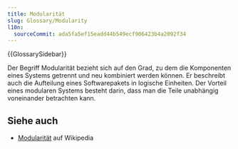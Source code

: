```yaml
---
title: Modularität
slug: Glossary/Modularity
l10n:
  sourceCommit: ada5fa5ef15eadd44b549ecf906423b4a2092f34
---
```


{{GlossarySidebar}}

Der Begriff Modularität bezieht sich auf den Grad, zu dem die Komponenten eines Systems getrennt und neu kombiniert werden können. Er beschreibt auch die Aufteilung eines Softwarepakets in logische Einheiten. Der Vorteil eines modularen Systems besteht darin, dass man die Teile unabhängig voneinander betrachten kann.

## Siehe auch

- [Modularität](https://en.wikipedia.org/wiki/Modularity) auf Wikipedia

